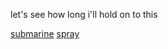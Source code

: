 let's see how long i'll hold on to this

[submarine](https://nopeika.github.io/ascii/submarine.html)
[spray](https://nopeika.github.io/ascii/spray.html)
